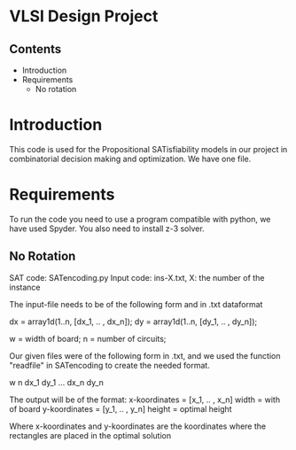 # VLSI Design Project 

## Contents
- Introduction
- Requirements
   - No rotation


 # Introduction
 This code is used for the Propositional SATisfiability models in our project in combinatorial
 decision making and optimization. We have one file.

 # Requirements
 To run the code you need to use a program compatible with python, we have used Spyder. You also need to install z-3 solver. 


 ## No Rotation
 SAT code: SATencoding.py
 Input code: ins-X.txt, X: the number of the instance

 The input-file needs to be of the following form and in .txt dataformat

 dx = array1d(1..n, [dx_1, .. , dx_n]);
 dy = array1d(1..n, [dy_1, .. , dy_n]);

 w = width of board;
 n = number of circuits;

 Our given files were of the following form in .txt, and we used the function "readfile" in SATencoding to create the needed format.

 w
 n
 dx_1 dy_1
 ...
 dx_n dy_n

 The output will be of the format:
 x-koordinates = [x_1, .. , x_n]
 width = with of board
 y-koordinates = [y_1, .. , y_n]
 height = optimal height
 
 Where x-koordinates and y-koordinates are the koordinates where the rectangles are placed in the optimal solution
